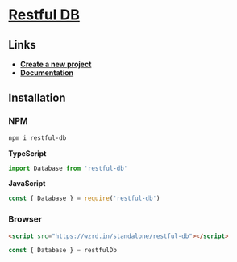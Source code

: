 # **[Restful DB](https://restful-db.web.app)**

## Links

- **[Create a new project](https://restful-db.web.app)**
- **[Documentation](https://restful-db.web.app/docs)**

## Installation

### **NPM**

```bash
npm i restful-db
```

**TypeScript**

```typescript
import Database from 'restful-db'
```

**JavaScript**

```javascript
const { Database } = require('restful-db')
```

### **Browser**

```html
<script src="https://wzrd.in/standalone/restful-db"></script>
```

```javascript
const { Database } = restfulDb
```